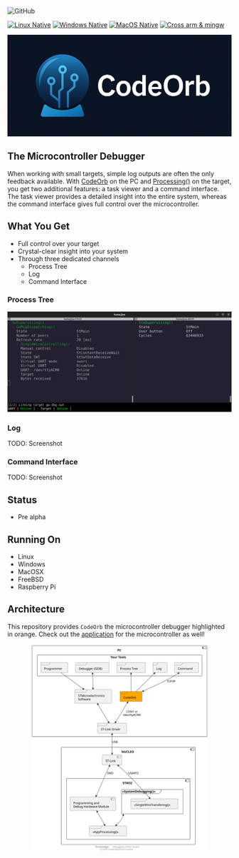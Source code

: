 
<h2 id="codeorb-start" style="display:none;"></h2>

![GitHub](https://img.shields.io/github/license/NoOrientationProgramming/code-orb?style=plastic)

[![Linux Native](https://github.com/NoOrientationProgramming/code-orb/actions/workflows/linux-native.yml/badge.svg?branch=main)](https://github.com/NoOrientationProgramming/code-orb/actions/workflows/linux-native.yml) [![Windows Native](https://github.com/NoOrientationProgramming/code-orb/actions/workflows/windows-native.yml/badge.svg?branch=main)](https://github.com/NoOrientationProgramming/code-orb/actions/workflows/windows-native.yml) [![MacOS Native](https://github.com/NoOrientationProgramming/code-orb/actions/workflows/macos-native.yml/badge.svg)](https://github.com/NoOrientationProgramming/code-orb/actions/workflows/macos-native.yml) [![Cross arm & mingw](https://github.com/NoOrientationProgramming/code-orb/actions/workflows/arm-and-mingw.yml/badge.svg?branch=main)](https://github.com/NoOrientationProgramming/code-orb/actions/workflows/arm-and-mingw.yml)

<p align="center">
  <kbd>
    <img src="https://raw.githubusercontent.com/NoOrientationProgramming/code-orb/main/doc/codeorb.png" style="width: 700px; max-width:100%"/>
  </kbd>
</p>

## The Microcontroller Debugger

When working with small targets, simple log outputs are often the only feedback available.
With [CodeOrb](https://github.com/NoOrientationProgramming/code-orb#codeorb-start) on the PC and
[Processing()](https://github.com/NoOrientationProgramming/ProcessingCore#processing-start) on the target,
you get two additional features: a task viewer and a command interface.
The task viewer provides a detailed insight into the entire system, whereas the command interface gives full control over the microcontroller.

## What You Get

- Full control over your target
- Crystal-clear insight into your system
- Through three dedicated channels
  - Process Tree
  - Log
  - Command Interface

### Process Tree

<p align="center">
  <kbd>
    <img src="https://raw.githubusercontent.com/NoOrientationProgramming/code-orb/main/doc/screenshots/Screenshot%20from%202025-04-08%2022-40-02.png" style="width: 700px; max-width:100%"/>
  </kbd>
</p>

### Log

TODO: Screenshot

### Command Interface

TODO: Screenshot

## Status

- Pre alpha

## Running On

- Linux
- Windows
- MacOSX
- FreeBSD
- Raspberry Pi

## Architecture

This repository provides `CodeOrb` the microcontroller debugger highlighted in orange. Check out the [application](https://github.com/NoOrientationProgramming/hello-world-stm32) for the microcontroller as well!

<p align="center">
  <kbd>
    <img src="https://raw.githubusercontent.com/NoOrientationProgramming/code-orb/main/doc/system/stm32-uart_3.svg" style="width: 400px; max-width:100%"/>
  </kbd>
</p>

